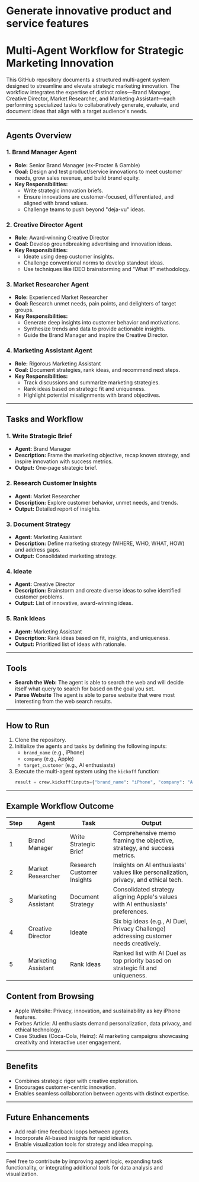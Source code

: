 # Generate innovative product and service features

# Multi-Agent Workflow for Strategic Marketing Innovation

This GitHub repository documents a structured multi-agent system designed to streamline and elevate strategic marketing innovation. The workflow integrates the expertise of distinct roles—Brand Manager, Creative Director, Market Researcher, and Marketing Assistant—each performing specialized tasks to collaboratively generate, evaluate, and document ideas that align with a target audience's needs.

---

## **Agents Overview**
### **1. Brand Manager Agent**
- **Role:** Senior Brand Manager (ex-Procter & Gamble)
- **Goal:** Design and test product/service innovations to meet customer needs, grow sales revenue, and build brand equity.
- **Key Responsibilities:**
  - Write strategic innovation briefs.
  - Ensure innovations are customer-focused, differentiated, and aligned with brand values.
  - Challenge teams to push beyond "deja-vu" ideas.

### **2. Creative Director Agent**
- **Role:** Award-winning Creative Director
- **Goal:** Develop groundbreaking advertising and innovation ideas.
- **Key Responsibilities:**
  - Ideate using deep customer insights.
  - Challenge conventional norms to develop standout ideas.
  - Use techniques like IDEO brainstorming and "What If" methodology.

### **3. Market Researcher Agent**
- **Role:** Experienced Market Researcher
- **Goal:** Research unmet needs, pain points, and delighters of target groups.
- **Key Responsibilities:**
  - Generate deep insights into customer behavior and motivations.
  - Synthesize trends and data to provide actionable insights.
  - Guide the Brand Manager and inspire the Creative Director.

### **4. Marketing Assistant Agent**
- **Role:** Rigorous Marketing Assistant
- **Goal:** Document strategies, rank ideas, and recommend next steps.
- **Key Responsibilities:**
  - Track discussions and summarize marketing strategies.
  - Rank ideas based on strategic fit and uniqueness.
  - Highlight potential misalignments with brand objectives.

---

## **Tasks and Workflow**
### **1. Write Strategic Brief**
- **Agent:** Brand Manager
- **Description:** Frame the marketing objective, recap known strategy, and inspire innovation with success metrics.
- **Output:** One-page strategic brief.

### **2. Research Customer Insights**
- **Agent:** Market Researcher
- **Description:** Explore customer behavior, unmet needs, and trends.
- **Output:** Detailed report of insights.

### **3. Document Strategy**
- **Agent:** Marketing Assistant
- **Description:** Define marketing strategy (WHERE, WHO, WHAT, HOW) and address gaps.
- **Output:** Consolidated marketing strategy.

### **4. Ideate**
- **Agent:** Creative Director
- **Description:** Brainstorm and create diverse ideas to solve identified customer problems.
- **Output:** List of innovative, award-winning ideas.

### **5. Rank Ideas**
- **Agent:** Marketing Assistant
- **Description:** Rank ideas based on fit, insights, and uniqueness.
- **Output:** Prioritized list of ideas with rationale.

---

## **Tools**

- **Search the Web:** The agent is able to search the web and will decide itself what query to search for based on the goal you set.
- **Parse Website** The agent is able to parse website that were most interesting from the web search results.

---

## **How to Run**
1. Clone the repository.
2. Initialize the agents and tasks by defining the following inputs:
   - `brand_name` (e.g., iPhone)
   - `company` (e.g., Apple)
   - `target_customer` (e.g., AI enthusiasts)
3. Execute the multi-agent system using the `kickoff` function:
   ```python
   result = crew.kickoff(inputs={"brand_name": "iPhone", "company": "Apple", "target_customer": "AI enthusiasts"})
   ```

---

## **Example Workflow Outcome**
| **Step** | **Agent**          | **Task**                           | **Output**                                                                                                                                           |
|----------|--------------------|-------------------------------------|------------------------------------------------------------------------------------------------------------------------------------------------------|
| 1        | Brand Manager      | Write Strategic Brief              | Comprehensive memo framing the objective, strategy, and success metrics.                                                                             |
| 2        | Market Researcher  | Research Customer Insights         | Insights on AI enthusiasts' values like personalization, privacy, and ethical tech.                                                                  |
| 3        | Marketing Assistant| Document Strategy                  | Consolidated strategy aligning Apple's values with AI enthusiasts' preferences.                                                                      |
| 4        | Creative Director  | Ideate                             | Six big ideas (e.g., AI Duel, Privacy Challenge) addressing customer needs creatively.                                                               |
| 5        | Marketing Assistant| Rank Ideas                         | Ranked list with AI Duel as top priority based on strategic fit and uniqueness.                                                                      |

## **Content from Browsing**
- Apple Website: Privacy, innovation, and sustainability as key iPhone features.
- Forbes Article: AI enthusiasts demand personalization, data privacy, and ethical technology.
- Case Studies (Coca-Cola, Heinz): AI marketing campaigns showcasing creativity and interactive user engagement.

---

## **Benefits**
- Combines strategic rigor with creative exploration.
- Encourages customer-centric innovation.
- Enables seamless collaboration between agents with distinct expertise.

---

## **Future Enhancements**
- Add real-time feedback loops between agents.
- Incorporate AI-based insights for rapid ideation.
- Enable visualization tools for strategy and idea mapping.

---

Feel free to contribute by improving agent logic, expanding task functionality, or integrating additional tools for data analysis and visualization.
